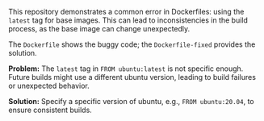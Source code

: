 This repository demonstrates a common error in Dockerfiles: using the `latest` tag for base images. This can lead to inconsistencies in the build process, as the base image can change unexpectedly.

The `Dockerfile` shows the buggy code; the `Dockerfile-fixed` provides the solution.

**Problem:** The `latest` tag in `FROM ubuntu:latest` is not specific enough.  Future builds might use a different ubuntu version, leading to build failures or unexpected behavior. 

**Solution:** Specify a specific version of ubuntu, e.g., `FROM ubuntu:20.04`, to ensure consistent builds.